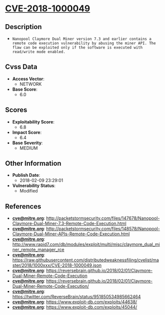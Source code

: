 
# [CVE-2018-1000049](http://packetstormsecurity.com/files/147678/Nanopool-Claymore-Dual-Miner-7.3-Remote-Code-Execution.html)

## Description

- `Nanopool Claymore Dual Miner version 7.3 and earlier contains a remote code execution vulnerability by abusing the miner API. The flaw can be exploited only if the software is executed with read/write mode enabled.`

## Cvss Data

- **Access Vector**:
  - NETWORK
- **Base Score**:
  - 6.0

## Scores

- **Exploitability Score**:
  - 6.8
- **Impact Score**:
  - 6.4
- **Base Severity**:
  - MEDIUM

## Other Information

- **Publish Date**:
  - 2018-02-09 23:29:01
- **Vulnerability Status**:
  - Modified

## References

- **cve@mitre.org**: http://packetstormsecurity.com/files/147678/Nanopool-Claymore-Dual-Miner-7.3-Remote-Code-Execution.html
- **cve@mitre.org**: http://packetstormsecurity.com/files/148578/Nanopool-Claymore-Dual-Miner-APIs-Remote-Code-Execution.html
- **cve@mitre.org**: http://www.rapid7.com/db/modules/exploit/multi/misc/claymore_dual_miner_remote_manager_rce
- **cve@mitre.org**: https://raw.githubusercontent.com/distributedweaknessfiling/cvelist/master/2018/1000xxx/CVE-2018-1000049.json
- **cve@mitre.org**: https://reversebrain.github.io/2018/02/01/Claymore-Dual-Miner-Remote-Code-Execution
- **cve@mitre.org**: https://reversebrain.github.io/2018/02/01/Claymore-Dual-Miner-Remote-Code-Execution/
- **cve@mitre.org**: https://twitter.com/ReverseBrain/status/951850534985662464
- **cve@mitre.org**: https://www.exploit-db.com/exploits/44638/
- **cve@mitre.org**: https://www.exploit-db.com/exploits/45044/
